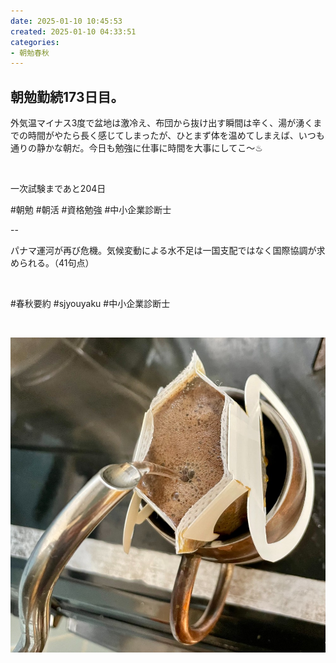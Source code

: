 ```yaml
---
date: 2025-01-10 10:45:53
created: 2025-01-10 04:33:51
categories:
- 朝勉春秋
---
```


## 朝勉勤続173日目。

外気温マイナス3度で盆地は激冷え、布団から抜け出す瞬間は辛く、湯が湧くまでの時間がやたら長く感じてしまったが、ひとまず体を温めてしまえば、いつも通りの静かな朝だ。今日も勉強に仕事に時間を大事にしてこ〜♨︎

<br>

一次試験まであと204日

#朝勉 #朝活 #資格勉強 #中小企業診断士

\--

パナマ運河が再び危機。気候変動による水不足は一国支配ではなく国際協調が求められる。（41句点）  

<br>

#春秋要約 #sjyouyaku #中小企業診断士

<br>

![](Files/IMG_0972.jpeg)